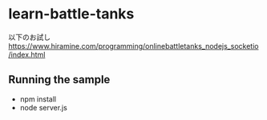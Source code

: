 # learn-battle-tanks
以下のお試し
https://www.hiramine.com/programming/onlinebattletanks_nodejs_socketio/index.html

## Running the sample
- npm install
- node server.js